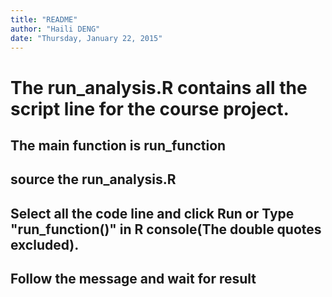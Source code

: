 ```yaml
---
title: "README"
author: "Haili DENG"
date: "Thursday, January 22, 2015"
---
```

# The run_analysis.R contains all the script line for the course project.
## The main function is run_function
## source the run_analysis.R
## Select all the code line and click Run or Type "run_function()" in R console(The double quotes excluded).
## Follow the message and wait for result